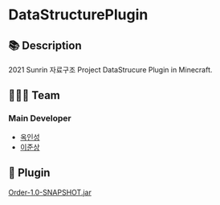 # DataStructurePlugin

## 📚 Description
2021 Sunrin 자료구조 Project DataStrucure Plugin in Minecraft.

## 👨‍👧‍👦 Team

### Main Developer
- [옥인성](https://github.com/inseong04) 
- [이준상](https://github.com/samgashyeong) 

## 📁 Plugin
[Order-1.0-SNAPSHOT.jar](https://github.com/inseong04/OrderPlugin/tree/master/build/libs)
